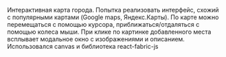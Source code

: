 Интерактивная карта города.
Попытка реализовать интерфейс, схожий с популярными картами (Google maps, Яндекс.Карты).
По карте можно перемещаться с помощью курсора, приближаться/отдаляться с помощью колеса мыши.
При клике по картинке добавленного места всплывает модальное окно с изображениями и описанием.
Использовался canvas и библиотека react-fabric-js
